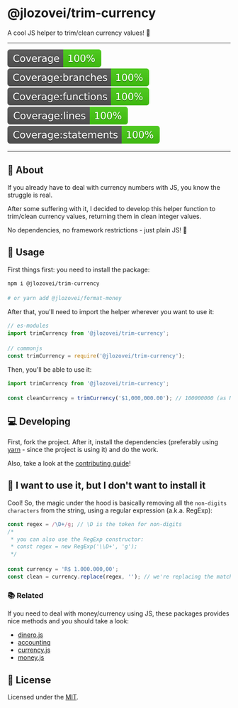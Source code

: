 # @jlozovei/trim-currency
A cool JS helper to trim/clean currency values! :money_with_wings:

---

![Coverage](https://raw.githubusercontent.com/jlozovei/trim-currency/master/coverage/badge.svg "Coverage")
![Coverage Branches](https://raw.githubusercontent.com/jlozovei/trim-currency/master/coverage/badge-branches.svg "Coverage Branches")
![Coverage Functions](https://raw.githubusercontent.com/jlozovei/trim-currency/master/coverage/badge-functions.svg "Coverage Functions")
![Coverage Lines](https://raw.githubusercontent.com/jlozovei/trim-currency/master/coverage/badge-lines.svg "Coverage Lines")
![Coverage Statements](https://raw.githubusercontent.com/jlozovei/trim-currency/master/coverage/badge-statements.svg "Coverage Statements")

---


## :scroll: About
If you already have to deal with currency numbers with JS, you know the struggle is real.

After some suffering with it, I decided to develop this helper function to trim/clean currency values, returning them in clean integer values.

No dependencies, no framework restrictions - just plain JS! :rocket:


## :closed_book: Usage
First things first: you need to install the package:

```bash
npm i @jlozovei/trim-currency

# or yarn add @jlozovei/format-money
```

After that, you'll need to import the helper wherever you want to use it:

```js
// es-modules
import trimCurrency from '@jlozovei/trim-currency';

// commonjs
const trimCurrency = require('@jlozovei/trim-currency');
```

Then, you'll be able to use it:

```js
import trimCurrency from '@jlozovei/trim-currency';

const cleanCurrency = trimCurrency('$1,000,000.00'); // 100000000 (as Number)
```


## :computer: Developing
First, fork the project. After it, install the dependencies (preferably using [yarn](https://yarnpkg.com/) - since the project is using it) and do the work.

Also, take a look at the [contributing guide](https://github.com/jlozovei/trim-currency/blob/master/.github/CONTRIBUTING.md)!


## :thinking: I want to use it, but I don't want to install it
Cool! So, the magic under the hood is basically removing all the `non-digits characters` from the string, using a regular expression (a.k.a. RegExp):

```js
const regex = /\D+/g; // \D is the token for non-digits
/*
 * you can also use the RegExp constructor:
 * const regex = new RegExp('\\D+', 'g');
 */

const currency = 'R$ 1.000.000,00';
const clean = currency.replace(regex, ''); // we're replacing the match tokens with nothing
```

### :books: Related
If you need to deal with money/currency using JS, these packages provides nice methods and you should take a look:

- [dinero.js](https://sarahdayan.github.io/dinero.js/)
- [accounting](http://openexchangerates.github.io/accounting.js)
- [currency.js](https://currency.js.org/)
- [money.js](http://openexchangerates.github.io/money.js/)


## :closed_lock_with_key: License
Licensed under the [MIT](https://github.com/jlozovei/trim-currency/blob/master/LICENSE).
